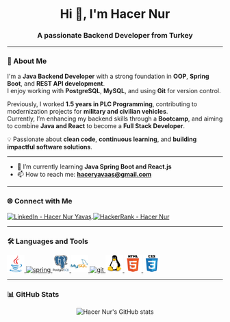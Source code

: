 <h1 align="center">Hi 👋, I'm Hacer Nur</h1>
<h3 align="center">A passionate Backend Developer from Turkey</h3>

---

### 💫 About Me  
I'm a **Java Backend Developer** with a strong foundation in **OOP**, **Spring Boot**, and **REST API development**.  
I enjoy working with **PostgreSQL**, **MySQL**, and using **Git** for version control.  

Previously, I worked **1.5 years in PLC Programming**, contributing to modernization projects for **military and civilian vehicles**.  
Currently, I’m enhancing my backend skills through a **Bootcamp**, and aiming to combine **Java and React** to become a **Full Stack Developer**.  

💡 Passionate about **clean code**, **continuous learning**, and **building impactful software solutions**.

---

- 🌱 I’m currently learning **Java Spring Boot and React.js**  
- 📫 How to reach me: **haceryavaas@gmail.com**

---

### 🌐 Connect with Me
<p align="left">
<a href="https://www.linkedin.com/in/hacer-nur-yavas/" target="_blank">
  <img align="center" src="https://raw.githubusercontent.com/rahuldkjain/github-profile-readme-generator/master/src/images/icons/Social/linked-in-alt.svg" alt="LinkedIn - Hacer Nur Yavaş" height="30" width="40" />
</a>
<a href="https://www.hackerrank.com/profile/haceryavaas" target="_blank">
  <img align="center" src="https://raw.githubusercontent.com/rahuldkjain/github-profile-readme-generator/master/src/images/icons/Social/hackerrank.svg" alt="HackerRank - Hacer Nur" height="30" width="40" />
</a>
</p>

---

### 🛠️ Languages and Tools
<p align="left"> 
<a href="https://www.java.com" target="_blank" rel="noreferrer"> <img src="https://raw.githubusercontent.com/devicons/devicon/master/icons/java/java-original.svg" alt="java" width="40" height="40"/> </a> 
<a href="https://spring.io/" target="_blank" rel="noreferrer"> <img src="https://www.vectorlogo.zone/logos/springio/springio-icon.svg" alt="spring" width="40" height="40"/> </a> 
<a href="https://www.postgresql.org" target="_blank" rel="noreferrer"> <img src="https://raw.githubusercontent.com/devicons/devicon/master/icons/postgresql/postgresql-original-wordmark.svg" alt="postgresql" width="40" height="40"/> </a> 
<a href="https://www.mysql.com/" target="_blank" rel="noreferrer"> <img src="https://raw.githubusercontent.com/devicons/devicon/master/icons/mysql/mysql-original-wordmark.svg" alt="mysql" width="40" height="40"/> </a> 
<a href="https://git-scm.com/" target="_blank" rel="noreferrer"> <img src="https://www.vectorlogo.zone/logos/git-scm/git-scm-icon.svg" alt="git" width="40" height="40"/> </a> 
<a href="https://www.linux.org/" target="_blank" rel="noreferrer"> <img src="https://raw.githubusercontent.com/devicons/devicon/master/icons/linux/linux-original.svg" alt="linux" width="40" height="40"/> </a> 
<a href="https://www.w3.org/html/" target="_blank" rel="noreferrer"> <img src="https://raw.githubusercontent.com/devicons/devicon/master/icons/html5/html5-original-wordmark.svg" alt="html5" width="40" height="40"/> </a> 
<a href="https://www.w3schools.com/css/" target="_blank" rel="noreferrer"> <img src="https://raw.githubusercontent.com/devicons/devicon/master/icons/css3/css3-original-wordmark.svg" alt="css3" width="40" height="40"/> </a> 
</p>

---

### 📊 GitHub Stats
<p align="center">
  <img src="https://github-readme-stats.vercel.app/api?username=haceryavaas&show_icons=true&theme=radical" alt="Hacer Nur's GitHub stats" />
</p>

